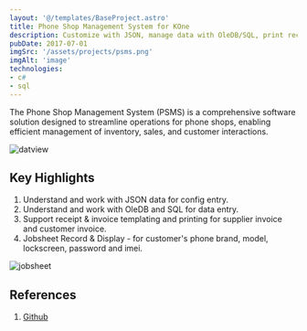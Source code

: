 ```yaml
---
layout: '@/templates/BaseProject.astro'
title: Phone Shop Management System for KOne
description: Customize with JSON, manage data with OleDB/SQL, print receipts/invoices, and track repairs with ease.
pubDate: 2017-07-01
imgSrc: '/assets/projects/psms.png'
imgAlt: 'image'
technologies:
- c#
- sql
---
```


The Phone Shop Management System (PSMS) is a comprehensive software solution designed to streamline operations for phone shops, enabling efficient management of inventory, sales, and customer interactions.

![datview](/assets/projects/psms-data.png)

## Key Highlights

1. Understand and work with JSON data for config entry.
2. Understand and work with OleDB and SQL for data entry.
3. Support receipt & invoice templating and printing for supplier invoice and customer invoice.
4. Jobsheet Record & Display - for customer's phone brand, model, lockscreen, password and imei.

![jobsheet](/assets/projects/psms-jobsheet.png)

## References 

1. <a href="https://github.com/Oskang09/PhoneShopSoftware/tree/master" target="_blank">Github</a>